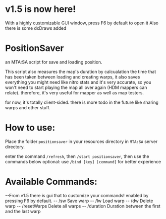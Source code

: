 # v1.5 is now here!
With a highly customizable GUI window, press F6 by default to open it
Also there is some dxDraws added

# PositionSaver
an MTA:SA script for save and loading position.

This script also measures the map's duration by calcualation the time that has been taken between loading and creating warps, it also saves everything you might need like nitro stats and it's very accurate, so you won't need to start playing the map all over again (HDM mappers can relate).
therefore, it's very useful for mapper as well as map testers.

for now, it's totally client-sided. there is more todo in the future like sharing warps and other stuff.

# How to use:
 Place the folder ```positionsaver``` in your resources directory in ``MTA:SA`` server directory.
 
 enter the command `/refresh`, then ```/start positionsaver```, then use the commands below
 optional: use ``/bind [key] [command]`` for better experience

# Available Commands:
--From v1.5 there is gui that to customize your commands! enabled by pressing F6 by default.
	-- /sw			    	Save warp
	-- /lw			    	Load warp
	-- /dw			    	Delete warp
	-- /resetWarps			Delete all warps
	-- /duration	  		Duration between the first and the last warp
